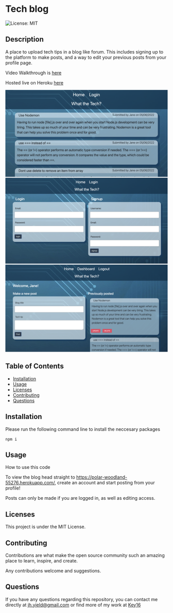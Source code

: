 # Tech blog

![License: MIT](https://img.shields.io/badge/License-MIT-yellow.svg)
## Description
A place to upload tech tips in a blog like forum. This includes signing up to the platform to make posts, and a way to edit your previous posts from your profile page.

Video Walkthrough is [here](https://www.loom.com/share/923c8f1337fd4fc5bb20341150c84f0c)

Hosted live on Heroku [here](https://polar-woodland-55276.herokuapp.com) 

![Homepage](./assets/Homepage.png)
![Login](./assets/Login.png)
![Dashboard](./assets/Dashboard.png)


## Table of Contents

* [Installation](#installation)
* [Usage](#usage)
* [Licenses](#licenses)
* [Contributing](#contributing)
* [Questions](#questions)

## Installation 
Please run the following command line to install the neccesary packages
```
npm i
```


## Usage
How to use this code

To view the blog head straight to https://polar-woodland-55276.herokuapp.com/, create an account and start posting from your profile!

Posts can only be made if you are logged in, as well as editing access.

## Licenses
This project is under the MIT License.

## Contributing
Contributions are what make the open source community such an amazing place to learn, inspire, and create. 

Any contributions welcome and suggestions.

## Questions

If you have any questions regarding this repository, you can contact me directly at jh.yield@gmail.com or find more of my work at [Key16](https://github.com/Key16)